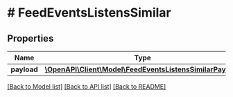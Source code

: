 # # FeedEventsListensSimilar

## Properties

Name | Type | Description | Notes
------------ | ------------- | ------------- | -------------
**payload** | [**\OpenAPI\Client\Model\FeedEventsListensSimilarPayload**](FeedEventsListensSimilarPayload.md) |  |

[[Back to Model list]](../../README.md#models) [[Back to API list]](../../README.md#endpoints) [[Back to README]](../../README.md)
